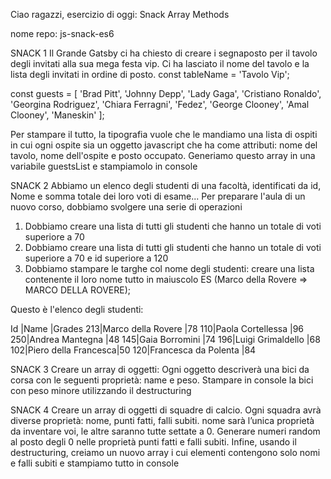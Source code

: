 Ciao ragazzi,
esercizio di oggi: Snack Array Methods

nome repo: js-snack-es6

SNACK 1
Il Grande Gatsby ci ha chiesto di creare i segnaposto per il tavolo degli invitati alla sua mega festa vip.
Ci ha lasciato il nome del tavolo  e la lista degli invitati in ordine di posto.
const tableName = 'Tavolo Vip';

const guests = [
  'Brad Pitt',
  'Johnny Depp',
  'Lady Gaga',
  'Cristiano Ronaldo',
  'Georgina Rodriguez',
  'Chiara Ferragni',
  'Fedez',
  'George Clooney',
  'Amal Clooney',
  'Maneskin'
];

Per stampare il tutto,  la tipografia  vuole che le mandiamo una lista di ospiti in cui ogni ospite sia un oggetto javascript che ha come attributi: nome del tavolo, nome dell'ospite e posto occupato.
Generiamo questo array in una variabile guestsList e stampiamolo in console

SNACK 2
Abbiamo un elenco degli studenti di una facoltà, identificati da id, Nome e somma totale dei loro voti di esame...
Per preparare l'aula di un nuovo corso, dobbiamo svolgere una serie di operazioni
1. Dobbiamo creare una lista di tutti gli studenti che hanno un totale di voti superiore a 70
2. Dobbiamo creare una lista di tutti gli studenti che hanno un totale di voti superiore a 70 e id superiore a 120
3. Dobbiamo stampare le targhe col nome degli studenti: creare una lista contenente il loro nome tutto in maiuscolo ES (Marco della Rovere => MARCO DELLA ROVERE);

Questo è l'elenco degli studenti:

Id |Name                 |Grades
213|Marco della Rovere   |78
110|Paola Cortellessa    |96
250|Andrea Mantegna      |48
145|Gaia Borromini       |74
196|Luigi Grimaldello    |68
102|Piero della Francesca|50
120|Francesca da Polenta |84

SNACK 3
Creare un array di oggetti:
Ogni oggetto descriverà una bici da corsa con le seguenti proprietà: name e peso.
Stampare in console la bici con peso minore utilizzando il destructuring

SNACK 4
Creare un array di oggetti di squadre di calcio.
Ogni squadra avrà diverse proprietà: nome, punti fatti, falli subiti.
nome sarà l’unica proprietà da inventare voi, le altre saranno tutte settate a 0.
Generare numeri random al posto degli 0 nelle proprietà punti fatti e falli subiti.
Infine, usando il destructuring, creiamo un nuovo array i cui elementi contengono solo nomi e falli subiti e stampiamo tutto in console